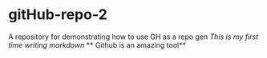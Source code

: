 # gitHub-repo-2
A repository for demonstrating how to use GH as a repo gen
*This is my first time writing markdown*
** Github is an amazing tool**
